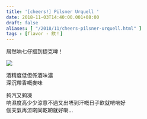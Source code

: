 ```yaml
---
title: '[cheers!] Pilsner Urquell '
date: 2018-11-03T14:40:00.001+08:00
draft: false
aliases: [ "/2018/11/cheers-pilsner-urquell.html" ]
tags : [flavor - 飲！]
---
```


居然响七仔搵到捷克啤！  

![](/images/pilsnerurquell.jpg)

酒精度低但係酒味濃  
深沉帶香嘅麥味  
  
夠汽又夠凍  
响濕度高少少涼意不過又出唔到汗嘅日子飲就啱啱好  
個天氣再涼啲同乾啲就好喇…